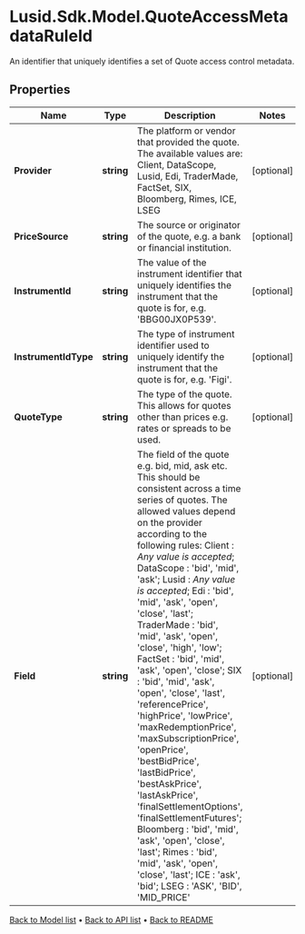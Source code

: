 # Lusid.Sdk.Model.QuoteAccessMetadataRuleId
An identifier that uniquely identifies a set of Quote access control metadata.

## Properties

Name | Type | Description | Notes
------------ | ------------- | ------------- | -------------
**Provider** | **string** | The platform or vendor that provided the quote. The available values are: Client, DataScope, Lusid, Edi, TraderMade, FactSet, SIX, Bloomberg, Rimes, ICE, LSEG | [optional] 
**PriceSource** | **string** | The source or originator of the quote, e.g. a bank or financial institution. | [optional] 
**InstrumentId** | **string** | The value of the instrument identifier that uniquely identifies the instrument that the quote is for, e.g. &#39;BBG00JX0P539&#39;. | [optional] 
**InstrumentIdType** | **string** | The type of instrument identifier used to uniquely identify the instrument that the quote is for, e.g. &#39;Figi&#39;. | [optional] 
**QuoteType** | **string** | The type of the quote. This allows for quotes other than prices e.g. rates or spreads to be used. | [optional] 
**Field** | **string** | The field of the quote e.g. bid, mid, ask etc. This should be consistent across a time series of quotes. The allowed values depend on the provider according to the following rules: Client : *Any value is accepted*; DataScope : &#39;bid&#39;, &#39;mid&#39;, &#39;ask&#39;; Lusid : *Any value is accepted*; Edi : &#39;bid&#39;, &#39;mid&#39;, &#39;ask&#39;, &#39;open&#39;, &#39;close&#39;, &#39;last&#39;; TraderMade : &#39;bid&#39;, &#39;mid&#39;, &#39;ask&#39;, &#39;open&#39;, &#39;close&#39;, &#39;high&#39;, &#39;low&#39;; FactSet : &#39;bid&#39;, &#39;mid&#39;, &#39;ask&#39;, &#39;open&#39;, &#39;close&#39;; SIX : &#39;bid&#39;, &#39;mid&#39;, &#39;ask&#39;, &#39;open&#39;, &#39;close&#39;, &#39;last&#39;, &#39;referencePrice&#39;, &#39;highPrice&#39;, &#39;lowPrice&#39;, &#39;maxRedemptionPrice&#39;, &#39;maxSubscriptionPrice&#39;, &#39;openPrice&#39;, &#39;bestBidPrice&#39;, &#39;lastBidPrice&#39;, &#39;bestAskPrice&#39;, &#39;lastAskPrice&#39;, &#39;finalSettlementOptions&#39;, &#39;finalSettlementFutures&#39;; Bloomberg : &#39;bid&#39;, &#39;mid&#39;, &#39;ask&#39;, &#39;open&#39;, &#39;close&#39;, &#39;last&#39;; Rimes : &#39;bid&#39;, &#39;mid&#39;, &#39;ask&#39;, &#39;open&#39;, &#39;close&#39;, &#39;last&#39;; ICE : &#39;ask&#39;, &#39;bid&#39;; LSEG : &#39;ASK&#39;, &#39;BID&#39;, &#39;MID_PRICE&#39; | [optional] 

[Back to Model list](../README.md#documentation-for-models) &#8226; [Back to API list](../README.md#documentation-for-api-endpoints) &#8226; [Back to README](../README.md)

